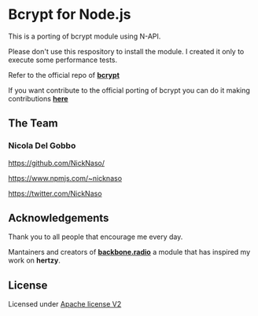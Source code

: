 # Bcrypt for Node.js

This is a porting of bcrypt module using N-API.

Please don't use this respository to install the module. I created it only to 
execute some performance tests.

Refer to the official repo of **[bcrypt](https://github.com/kelektiv/node.bcrypt.js)** 

If you want contribute to the official porting of bcrypt you can do it making 
contributions **[here](https://github.com/kelektiv/node.bcrypt.js/tree/napi)**

## The Team

### Nicola Del Gobbo

<https://github.com/NickNaso/>

<https://www.npmjs.com/~nicknaso>

<https://twitter.com/NickNaso>

## Acknowledgements

Thank you to all people that encourage me every day.

Mantainers and creators of **[backbone.radio](https://github.com/marionettejs/backbone.radio)** 
a module that has inspired my work on **hertzy**.

## License

Licensed under [Apache license V2](./LICENSE)
